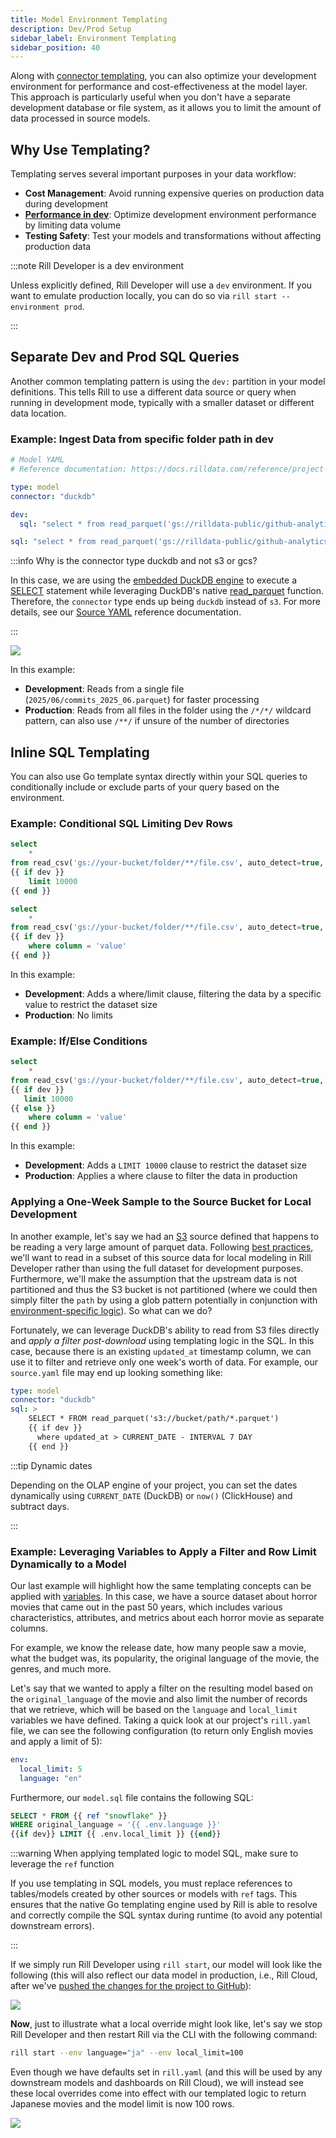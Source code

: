 ```yaml
---
title: Model Environment Templating
description: Dev/Prod Setup
sidebar_label: Environment Templating
sidebar_position: 40
---
```


Along with [connector templating](/connect/templating), you can also optimize your development environment for performance and cost-effectiveness at the model layer. This approach is particularly useful when you don't have a separate development database or file system, as it allows you to limit the amount of data processed in source models.

## Why Use Templating?

Templating serves several important purposes in your data workflow:

- **Cost Management**: Avoid running expensive queries on production data during development
- [**Performance in dev**](/build/models/performance): Optimize development environment performance by limiting data volume
- **Testing Safety**: Test your models and transformations without affecting production data

:::note Rill Developer is a dev environment

Unless explicitly defined, Rill Developer will use a `dev` environment. If you want to emulate production locally, you can do so via `rill start --environment prod`.

:::

## Separate Dev and Prod SQL Queries

Another common templating pattern is using the `dev:` partition in your model definitions. This tells Rill to use a different data source or query when running in development mode, typically with a smaller dataset or different data location.

### Example: Ingest Data from specific folder path in dev

```yaml
# Model YAML
# Reference documentation: https://docs.rilldata.com/reference/project-files/models

type: model
connector: "duckdb"

dev:
  sql: "select * from read_parquet('gs://rilldata-public/github-analytics/Clickhouse/2025/06/commits_2025_06.parquet')"

sql: "select * from read_parquet('gs://rilldata-public/github-analytics/Clickhouse/*/*/commits_*.parquet')"
```

:::info Why is the connector type duckdb and not s3 or gcs?

In this case, we are using the [embedded DuckDB engine](/connect/olap/duckdb) to execute a [SELECT](https://duckdb.org/docs/sql/statements/select.html) statement while leveraging DuckDB's native [read_parquet](https://duckdb.org/docs/data/parquet/overview.html) function. Therefore, the `connector` type ends up being `duckdb` instead of `s3`. For more details, see our [Source YAML](/reference/project-files/sources.md) reference documentation.

:::

<img src='/img/deploy/templating/gcs-env-example.png' class='rounded-gif' />
<br />

In this example:
- **Development**: Reads from a single file (`2025/06/commits_2025_06.parquet`) for faster processing
- **Production**: Reads from all files in the folder using the `/*/*/` wildcard pattern, can also use `/**/` if unsure of the number of directories

## Inline SQL Templating

You can also use Go template syntax directly within your SQL queries to conditionally include or exclude parts of your query based on the environment.

### Example: Conditional SQL Limiting Dev Rows

```sql
select   
    *
from read_csv('gs://your-bucket/folder/**/file.csv', auto_detect=true, ignore_errors=1, header=true)
{{ if dev }} 
    limit 10000 
{{ end }}
```

```sql
select   
    *
from read_csv('gs://your-bucket/folder/**/file.csv', auto_detect=true, ignore_errors=1, header=true)
{{ if dev }} 
    where column = 'value'
{{ end }}
```

In this example:
- **Development**: Adds a where/limit clause, filtering the data by a specific value to restrict the dataset size
- **Production**: No limits

### Example: If/Else Conditions

```sql
select   
    *
from read_csv('gs://your-bucket/folder/**/file.csv', auto_detect=true, ignore_errors=1, header=true)
{{ if dev }} 
   limit 10000
{{ else }}
    where column = 'value'
{{ end }}
```

In this example:
- **Development**: Adds a `LIMIT 10000` clause to restrict the dataset size
- **Production**: Applies a where clause to filter the data in production

### Applying a One-Week Sample to the Source Bucket for Local Development

In another example, let's say we had an [S3](/connect/data-source/s3.md) source defined that happens to be reading a very large amount of parquet data. Following [best practices](/build/models/performance#work-with-a-subset-of-your-source-data-for-local-development-and-modeling), we'll want to read in a subset of this source data for local modeling in Rill Developer rather than using the full dataset for development purposes. Furthermore, we'll make the assumption that the upstream data is not partitioned and thus the S3 bucket is not partitioned (where we could then simply filter the `path` by using a glob pattern potentially in conjunction with [environment-specific logic](/build/models/templating.md)). So what can we do?

Fortunately, we can leverage DuckDB's ability to read from S3 files directly and _apply a filter post-download_ using templating logic in the SQL. In this case, because there is an existing `updated_at` timestamp column, we can use it to filter and retrieve only one week's worth of data. For example, our `source.yaml` file may end up looking something like:

```yaml
type: model
connector: "duckdb"
sql: > 
    SELECT * FROM read_parquet('s3://bucket/path/*.parquet')
    {{ if dev }}
      where updated_at > CURRENT_DATE - INTERVAL 7 DAY
    {{ end }}
```

:::tip Dynamic dates

Depending on the OLAP engine of your project, you can set the dates dynamically using `CURRENT_DATE` (DuckDB) or `now()` (ClickHouse) and subtract days.

:::

### Example: Leveraging Variables to Apply a Filter and Row Limit Dynamically to a Model

Our last example will highlight how the same templating concepts can be applied with [variables](/connect/credentials#setting-credentials-for-rill-developer). In this case, we have a source dataset about horror movies that came out in the past 50 years, which includes various characteristics, attributes, and metrics about each horror movie as separate columns.

For example, we know the release date, how many people saw a movie, what the budget was, its popularity, the original language of the movie, the genres, and much more.

Let's say that we wanted to apply a filter on the resulting model based on the `original_language` of the movie and also limit the number of records that we retrieve, which will be based on the `language` and `local_limit` variables we have defined. Taking a quick look at our project's `rill.yaml` file, we can see the following configuration (to return only English movies and apply a limit of 5):

```yaml
env:
  local_limit: 5
  language: "en"
```

Furthermore, our `model.sql` file contains the following SQL:

```sql
SELECT * FROM {{ ref "snowflake" }}
WHERE original_language = '{{ .env.language }}'
{{if dev}} LIMIT {{ .env.local_limit }} {{end}}
```

:::warning When applying templated logic to model SQL, make sure to leverage the `ref` function

If you use templating in SQL models, you must replace references to tables/models created by other sources or models with `ref` tags. This ensures that the native Go templating engine used by Rill is able to resolve and correctly compile the SQL syntax during runtime (to avoid any potential downstream errors).

:::

If we simply run Rill Developer using `rill start`, our model will look like the following (this will also reflect our data model in production, i.e., Rill Cloud, after we've [pushed the changes for the project to GitHub](/deploy/deploy-dashboard)):

<img src='/img/deploy/templating/vars-example.png' class='rounded-gif' />
<br />

**Now**, just to illustrate what a local override might look like, let's say we stop Rill Developer and then restart Rill via the CLI with the following command:

```bash
rill start --env language="ja" --env local_limit=100
```

Even though we have defaults set in `rill.yaml` (and this will be used by any downstream models and dashboards on Rill Cloud), we will instead see these local overrides come into effect with our templated logic to return Japanese movies and the model limit is now 100 rows.

<img src='/img/deploy/templating/vars-override-example.png' class='rounded-gif' />
<br />

